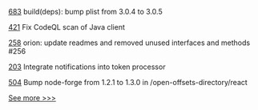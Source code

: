 
[683](https://github.com/hyperledger/aries-framework-javascript/pull/683) build(deps): bump plist from 3.0.4 to 3.0.5

[421](https://github.com/hyperledger/fabric-gateway/pull/421) Fix CodeQL scan of Java client

[258](https://github.com/hyperledger-labs/fabric-smart-client/pull/258) orion: update readmes and removed unused interfaces and methods #256

[203](https://github.com/hyperledger-labs/fabric-token-sdk/pull/203) Integrate notifications into token processor

[504](https://github.com/hyperledger-labs/blockchain-carbon-accounting/pull/504) Bump node-forge from 1.2.1 to 1.3.0 in /open-offsets-directory/react


[See more >>>](https://start-here.hyperledger.org/pull-requests)
